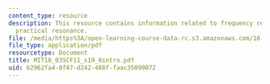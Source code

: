 ```yaml
---
content_type: resource
description: This resource contains information related to frequency response and
  practical resonance.
file: /media/https%3A/open-learning-course-data-rc.s3.amazonaws.com/18-03sc-differential-equations-fall-2011/b2962fa40f47d242488ffaac35090072_MIT18_03SCF11_s19_0intro.pdf
file_type: application/pdf
resourcetype: Document
title: MIT18_03SCF11_s19_0intro.pdf
uid: b2962fa4-0f47-d242-488f-faac35090072
---
```


